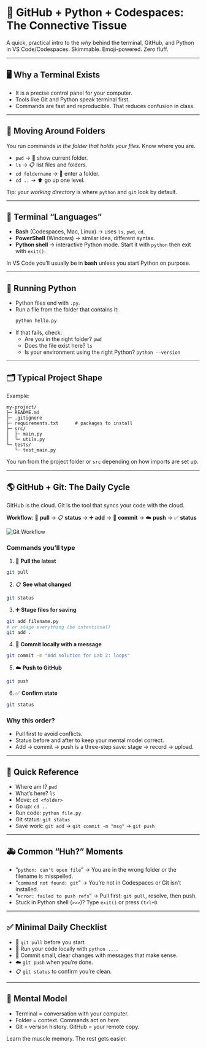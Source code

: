 # 🧭 GitHub + Python + Codespaces: The Connective Tissue

A quick, practical intro to the *why* behind the terminal, GitHub, and Python in VS Code/Codespaces. Skimmable. Emoji-powered. Zero fluff.

---

## 🖥️ Why a Terminal Exists
- It is a precise control panel for your computer.
- Tools like Git and Python speak terminal first.
- Commands are fast and reproducible. That reduces confusion in class.

---

## 📂 Moving Around Folders
You run commands *in the folder that holds your files*. Know where you are.

- `pwd` → 📍 show current folder.
- `ls` → 📋 list files and folders.
- `cd foldername` → 🚪 enter a folder.
- `cd ..` → ⬆️ go up one level.

Tip: your *working directory* is where `python` and `git` look by default.

---

## 🐚 Terminal “Languages”
- **Bash** (Codespaces, Mac, Linux) → uses `ls`, `pwd`, `cd`.
- **PowerShell** (Windows) → similar idea, different syntax.
- **Python shell** → interactive Python mode. Start it with `python` then exit with `exit()`.

In VS Code you’ll usually be in **bash** unless you start Python on purpose.

---

## 🐍 Running Python
- Python files end with `.py`.
- Run a file from the folder that contains it:
  ```bash
  python hello.py
  ```
- If that fails, check:
  - Are you in the right folder? `pwd`
  - Does the file exist here? `ls`
  - Is your environment using the right Python? `python --version`

---

## 🗂️ Typical Project Shape
Example:
```
my-project/
├─ README.md
├─ .gitignore
├─ requirements.txt      # packages to install
├─ src/
│  ├─ main.py
│  └─ utils.py
└─ tests/
   └─ test_main.py
```
You run from the project folder or `src` depending on how imports are set up.

---

## 🌎 GitHub + Git: The Daily Cycle
GitHub is the cloud. Git is the tool that syncs your code with the cloud.

**Workflow**:
🔄 **pull** → 📋 **status** → ➕ **add** → 📝 **commit** → ☁️ **push** → ✅ **status**

![Git Workflow](git-workflow.png)

### Commands you’ll type
1) 🔄 **Pull the latest**
```bash
git pull
```
2) 📋 **See what changed**
```bash
git status
```
3) ➕ **Stage files for saving**
```bash
git add filename.py
# or stage everything (be intentional)
git add .
```
4) 📝 **Commit locally with a message**
```bash
git commit -m "Add solution for Lab 2: loops"
```
5) ☁️ **Push to GitHub**
```bash
git push
```
6) ✅ **Confirm state**
```bash
git status
```

### Why this order?
- Pull first to avoid conflicts.
- Status before and after to keep your mental model correct.
- Add → commit → push is a three-step save: stage → record → upload.

---

## 🧰 Quick Reference
- Where am I? `pwd`
- What’s here? `ls`
- Move: `cd <folder>`
- Go up: `cd ..`
- Run code: `python file.py`
- Git status: `git status`
- Save work: `git add` → `git commit -m "msg"` → `git push`

---

## 🚑 Common “Huh?” Moments
- “`python: can't open file`” → You are in the wrong folder or the filename is misspelled.
- “`command not found: git`” → You’re not in Codespaces or Git isn’t installed.
- “`error: failed to push refs`” → Pull first: `git pull`, resolve, then push.
- Stuck in Python shell (`>>>`)? Type `exit()` or press `Ctrl+D`.

---

## ✅ Minimal Daily Checklist
- 🔄 `git pull` before you start.
- 🧪 Run your code locally with `python ...`.
- 📝 Commit small, clear changes with messages that make sense.
- ☁️ `git push` when you’re done.
- 📋 `git status` to confirm you’re clean.

---

## 🎯 Mental Model
- Terminal = conversation with your computer.
- Folder = context. Commands act on *here*.
- Git = version history. GitHub = your remote copy.

Learn the muscle memory. The rest gets easier.
